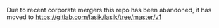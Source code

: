 Due to recent corporate mergers this repo has been abandoned,
it has moved to https://gitlab.com/lasik/lasik/tree/master/v1

